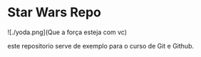 # Star Wars Repo

![./yoda.png](Que a força esteja com vc)

este repositorio serve de exemplo para o curso de Git e Github.
